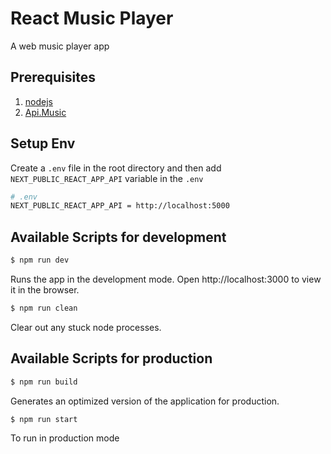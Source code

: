 # React Music Player

A web music player app

## Prerequisites

1. [nodejs](https://nodejs.org/en/)
2. [Api.Music](https://github.com/pacna/Api.Music)

## Setup Env

Create a `.env` file in the root directory and then add `NEXT_PUBLIC_REACT_APP_API` variable in the `.env`

```bash
# .env
NEXT_PUBLIC_REACT_APP_API = http://localhost:5000
```

## Available Scripts for development

```bash
$ npm run dev
```

Runs the app in the development mode.
Open http://localhost:3000 to view it in the browser.

```bash
$ npm run clean
```

Clear out any stuck node processes.

## Available Scripts for production

```bash
$ npm run build
```

Generates an optimized version of the application for production.

```bash
$ npm run start
```

To run in production mode
